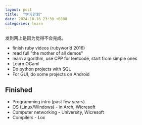 ```yaml
---
layout: post
title:  "学习计划"
date: 2024-10-16 23:30 +0800
categories: learn
---
```


发到网上是因为觉得不会完成。

- finish ruby videos (rubyworld 2016)
- read full "the mother of all demos"
- learn algorithm, use CPP for leetcode, start from simple ones
- Learn OCaml
- Do python projects with SQL
- For GUI, do some projects on Android

## Finished

- Programming intro (past few years)
- OS (Linux/Windows) - in Arch, Wicresoft
- Computer networking - University, Wicresoft
- Compilers - Lox
